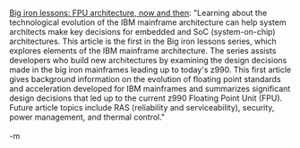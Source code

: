 <a href="http://www-106.ibm.com/developerworks/library/pa-bigiron1/?ca=dgr-lnxw16BigIron">Big iron lessons: FPU architecture, now and then</a>: "Learning about the technological evolution of the IBM mainframe architecture can help system architects make key decisions for embedded and SoC (system-on-chip) architectures. This article is the first in the Big iron lessons series, which explores elements of the IBM mainframe architecture. The series assists developers who build new architectures by examining the design decisions made in the big iron mainframes leading up to today's z990. This first article gives background information on the evolution of floating point standards and acceleration developed for IBM mainframes and summarizes significant design decisions that led up to the current z990 Floating Point Unit (FPU). Future article topics include RAS (reliability and serviceability), security, power management, and thermal control."
<br />
<br />-m